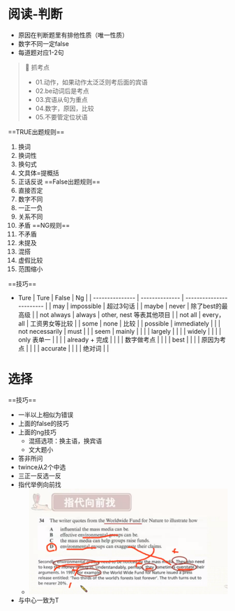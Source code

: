 # 阅读-判断

- 原因在判断题里有排他性质（唯一性质）
- 数字不同一定false
- 每道题对应1-2句

> 💎 抓考点
> - 01.动作，如果动作太泛泛则考后面的宾语
> - 02.be动词后是考点
> - 03.宾语从句为重点
> - 04.数字，原因，比较
> - 05.不要管定位状语

==TRUE出题规则==
1. 换词
2. 换词性
3. 换句式
4. 文具体=提概括
5. 正话反说
==False出题规则==
1. 直接否定
2. 数字不同
3. 一正一负
4. 关系不同
5. 矛盾
==NG规则==
1. 不矛盾
2. 未提及
3. 混搭
4. 虚假比较
5. 范围缩小

==技巧==
- Ture
| Ture            | False          | Ng                       |
| --------------- | -------------- | ------------------------ |
| may             | impossible     | 超过3句话                |
| maybe           | never          | 除了best的最高级         |
| not always      | always         | other, nest 等表其他项目 |
| not all         | every，all     | 工资男女等比较           |
| some            | none           | 比较                     |
| possible        | immediately    |                          |
| not necessarily | must           |                          |
| seem            | mainly         |                          |
|                 | largely        |                          |
|                 | widely         |                          |
|                 | only 表单一    |                          |
|                 | already + 完成 |                          |
|                 | 数字做考点     |                          |
|                 | best           |                          |
|                 | 原因为考点     |                          |
|                 | accurate       |                          |
|                 | 绝对词         |                          |

# 选择

==技巧==
- 一半以上相似为错误
- 上面的false的技巧
- 上面的ng技巧
	- 混搭选项：换主语，换宾语
	- 文大题小
- 答非所问
- twince从2个中选
- 三正一反选一反
- 指代举例向前找
	- ![](_img/2022-1-13%2023-32-40.png)
- 与中心一致为T